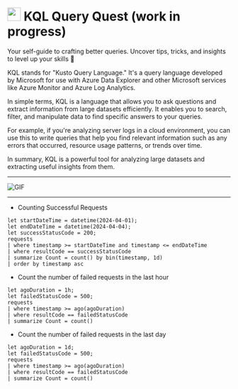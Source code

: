 # <img src="https://media0.giphy.com/media/pylpD8AoQCf3CQ1oO2/giphy.gif" width=30 height=30> KQL Query Quest (work in progress)

Your self-guide to crafting better queries. Uncover tips, tricks, and insights to level up your skills 🚀

KQL stands for "Kusto Query Language." It's a query language developed by Microsoft for use with Azure Data Explorer and other Microsoft services like Azure Monitor and Azure Log Analytics.

In simple terms, KQL is a language that allows you to ask questions and extract information from large datasets efficiently. It enables you to search, filter, and manipulate data to find specific answers to your queries.

For example, if you're analyzing server logs in a cloud environment, you can use this to write queries that help you find relevant information such as any errors that occurred, resource usage patterns, or trends over time.

In summary, KQL is a powerful tool for analyzing large datasets and extracting useful insights from them.

----------------------------------------------------------------------------------------------------------------------------------------------------------------------------------------------------------------------------------------

<img align="center" alt="GIF" src="https://media0.giphy.com/media/v1.Y2lkPTc5MGI3NjExMmQ1Z3RiaXplc25qczcxZXQwNTJrejdncDZyYWJnNWV1aGlod2QyNSZlcD12MV9pbnRlcm5hbF9naWZfYnlfaWQmY3Q9Zw/fUjauzDjbxd77fPyzp/giphy.gif" />

----------------------------------------------------------------------------------------------------------------------------------------------------------------------------------------------------------------------------------------

- Counting Successful Requests
```
let startDateTime = datetime(2024-04-01);
let endDateTime = datetime(2024-04-04);
let successStatusCode = 200;
requests
| where timestamp >= startDateTime and timestamp <= endDateTime
| where resultCode == successStatusCode
| summarize Count = count() by bin(timestamp, 1d)
| order by timestamp asc
```

- Count the number of failed requests in the last hour
```
let agoDuration = 1h;
let failedStatusCode = 500;
requests
| where timestamp >= ago(agoDuration)
| where resultCode == failedStatusCode
| summarize Count = count()
```

- Count the number of failed requests in the last day
```
let agoDuration = 1d;
let failedStatusCode = 500;
requests
| where timestamp >= ago(agoDuration)
| where resultCode == failedStatusCode
| summarize Count = count()
```


